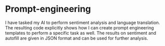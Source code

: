 # Prompt-engineering
I have tasked my AI to perform sentiment analysis and language translation. The resulting code explicitly shows how I can create prompt engineering templates to perform a specific task as well.
The results on sentiment and autofill are given in JSON format and can be used for further analysis. 
